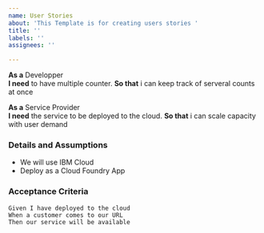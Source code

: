 ```yaml
---
name: User Stories
about: 'This Template is for creating users stories '
title: ''
labels: ''
assignees: ''

---
```


**As a** Developper  
 **I need** to have multiple counter.
 **So that** i can keep track of serveral counts at once

 **As a** Service Provider  
 **I need** the service to be deployed to the cloud.
 **So that** i can scale capacity with user demand
   
 ### Details and Assumptions
- We will use IBM Cloud
- Deploy as a Cloud Foundry App
   
 ### Acceptance Criteria  
   
 ```gherkin
 Given I have deployed to the cloud
 When a customer comes to our URL
 Then our service will be available
 ```
